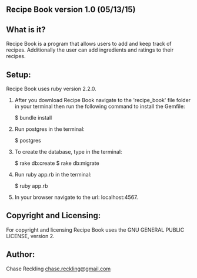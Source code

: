 Recipe Book version 1.0 (05/13/15)
-------------------

What is it?
-----------

Recipe Book is a program that allows users to add and keep track of recipes. Additionally the user can add ingredients and ratings to their recipes.

Setup:
------

Recipe Book uses ruby version 2.2.0.

1. After you download Recipe Book navigate to the 'recipe_book' file folder in your terminal then run the following command to install the Gemfile:

   $ bundle install
   
2. Run postgres in the terminal:

   $ postgres

3. To create the database, type in the terminal:
   
   $ rake db:create
   $ rake db:migrate

4. Run ruby app.rb in the terminal:

   $ ruby app.rb

5. In your browser navigate to the url: localhost:4567.

Copyright and Licensing:
------------------------

For copyright and licensing Recipe Book uses the GNU GENERAL PUBLIC LICENSE, version 2.

Author:
-------

Chase Reckling chase.reckling@gmail.com
